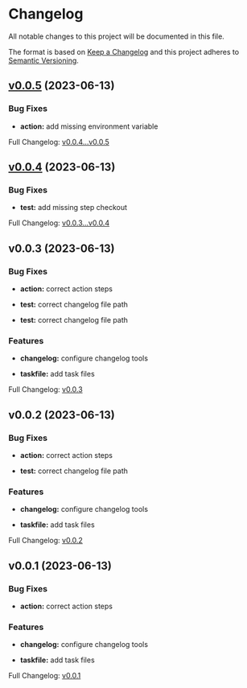 # Changelog

All notable changes to this project will be documented in this file.

The format is based on [Keep a Changelog](http://keepachangelog.com/en/1.0.0/) and this project adheres to [Semantic Versioning](http://semver.org).

## [v0.0.5](https://github.com/ghacts/gitflow/compare/v0.0.4...v0.0.5) (2023-06-13)

### Bug Fixes

- **action:** add missing environment variable

Full Changelog: [v0.0.4...v0.0.5](https://github.com/ghacts/gitflow/compare/v0.0.4...v0.0.5)

## [v0.0.4](https://github.com/ghacts/gitflow/compare/v0.0.3...v0.0.4) (2023-06-13)

### Bug Fixes

- **test:** add missing step checkout

Full Changelog: [v0.0.3...v0.0.4](https://github.com/ghacts/gitflow/compare/v0.0.3...v0.0.4)

## v0.0.3 (2023-06-13)

### Bug Fixes

- **action:** correct action steps

- **test:** correct changelog file path

- **test:** correct changelog file path

### Features

- **changelog:** configure changelog tools

- **taskfile:** add task files

Full Changelog: [v0.0.3](https://github.com/ghacts/gitflow/commits/v0.0.3)

## v0.0.2 (2023-06-13)

### Bug Fixes

- **action:** correct action steps

- **test:** correct changelog file path

### Features

- **changelog:** configure changelog tools

- **taskfile:** add task files

Full Changelog: [v0.0.2](https://github.com/ghacts/gitflow/commits/v0.0.2)

## v0.0.1 (2023-06-13)

### Bug Fixes

- **action:** correct action steps

### Features

- **changelog:** configure changelog tools

- **taskfile:** add task files

Full Changelog: [v0.0.1](https://github.com/ghacts/gitflow/commits/v0.0.1)
